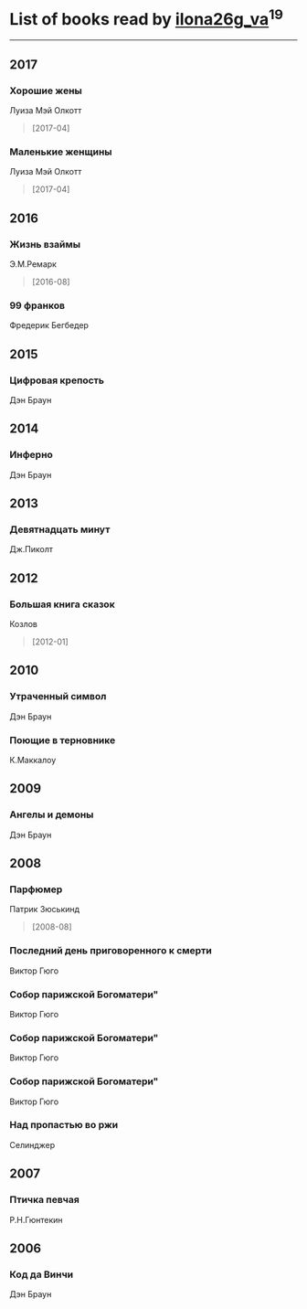 # List of books read by [ilona26g_va](http://vk.com/id395967588)<sup>19</sup>
---

## 2017

### Хорошие жены
Луиза Мэй Олкотт
> [2017-04] 


### Маленькие женщины
Луиза Мэй Олкотт
> [2017-04] 



## 2016

### Жизнь взаймы
Э.М.Ремарк
> [2016-08] 


### 99 франков
Фредерик Бегбедер



## 2015

### Цифровая крепость
Дэн Браун



## 2014

### Инферно
Дэн Браун



## 2013

### Девятнадцать минут
Дж.Пиколт



## 2012

### Большая книга сказок
Козлов
> [2012-01] 



## 2010

### Утраченный символ
Дэн Браун


### Поющие в терновнике
К.Маккалоу



## 2009

### Ангелы и демоны
Дэн Браун



## 2008

### Парфюмер
Патрик Зюськинд
> [2008-08] 


### Последний день приговоренного к смерти
Виктор Гюго


### Собор парижской Богоматери"
Виктор Гюго


### Собор парижской Богоматери"
Виктор Гюго


### Собор парижской Богоматери"
Виктор Гюго


### Над пропастью во ржи
Селинджер



## 2007

### Птичка певчая
Р.Н.Гюнтекин



## 2006

### Код да Винчи
Дэн Браун



